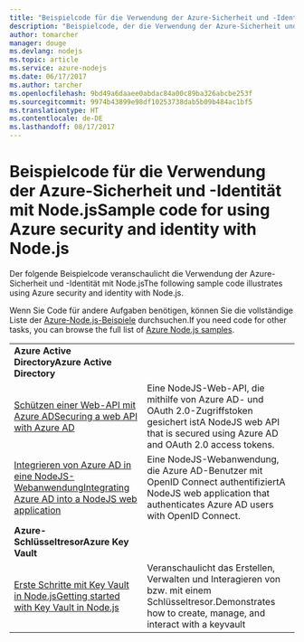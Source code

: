 ```yaml
---
title: "Beispielcode für die Verwendung der Azure-Sicherheit und -Identität mit Node.js"
description: "Beispielcode, der die Verwendung der Azure-Sicherheit und -Identität mit Node.js veranschaulicht"
author: tomarcher
manager: douge
ms.devlang: nodejs
ms.topic: article
ms.service: azure-nodejs
ms.date: 06/17/2017
ms.author: tarcher
ms.openlocfilehash: 9bd49a6daaee0abdac84a00c89ba326abcbe253f
ms.sourcegitcommit: 9974b43899e98df10253738dab5b09b484ac1bf5
ms.translationtype: HT
ms.contentlocale: de-DE
ms.lasthandoff: 08/17/2017
---
```

# <a name="sample-code-for-using-azure-security-and-identity-with-nodejs"></a><span data-ttu-id="f69a7-103">Beispielcode für die Verwendung der Azure-Sicherheit und -Identität mit Node.js</span><span class="sxs-lookup"><span data-stu-id="f69a7-103">Sample code for using Azure security and identity with Node.js</span></span>

<span data-ttu-id="f69a7-104">Der folgende Beispielcode veranschaulicht die Verwendung der Azure-Sicherheit und -Identität mit Node.js</span><span class="sxs-lookup"><span data-stu-id="f69a7-104">The following sample code illustrates using Azure security and identity with Node.js.</span></span>

<span data-ttu-id="f69a7-105">Wenn Sie Code für andere Aufgaben benötigen, können Sie die vollständige Liste der [Azure-Node.js-Beispiele](https://azure.microsoft.com/resources/samples/?term=nodejs) durchsuchen.</span><span class="sxs-lookup"><span data-stu-id="f69a7-105">If you need code for other tasks, you can browse the full list of [Azure Node.js samples](https://azure.microsoft.com/resources/samples/?term=nodejs).</span></span>

| | |
|---|---|
| <span data-ttu-id="f69a7-106">**Azure Active Directory**</span><span class="sxs-lookup"><span data-stu-id="f69a7-106">**Azure Active Directory**</span></span> ||
| [<span data-ttu-id="f69a7-107">Schützen einer Web-API mit Azure AD</span><span class="sxs-lookup"><span data-stu-id="f69a7-107">Securing a web API with Azure AD</span></span>](https://azure.microsoft.com/resources/samples/active-directory-node-webapi/) | <span data-ttu-id="f69a7-108">Eine NodeJS-Web-API, die mithilfe von Azure AD- und OAuth 2.0-Zugriffstoken gesichert ist</span><span class="sxs-lookup"><span data-stu-id="f69a7-108">A NodeJS web API that is secured using Azure AD and OAuth 2.0 access tokens.</span></span> |
| [<span data-ttu-id="f69a7-109">Integrieren von Azure AD in eine NodeJS-Webanwendung</span><span class="sxs-lookup"><span data-stu-id="f69a7-109">Integrating Azure AD into a NodeJS web application</span></span>](https://azure.microsoft.com/resources/samples/active-directory-node-webapp-openidconnect/) | <span data-ttu-id="f69a7-110">Eine NodeJS-Webanwendung, die Azure AD-Benutzer mit OpenID Connect authentifiziert</span><span class="sxs-lookup"><span data-stu-id="f69a7-110">A NodeJS web application that authenticates Azure AD users with OpenID Connect.</span></span> |
| <span data-ttu-id="f69a7-111">**Azure-Schlüsseltresor**</span><span class="sxs-lookup"><span data-stu-id="f69a7-111">**Azure Key Vault**</span></span> ||
| [<span data-ttu-id="f69a7-112">Erste Schritte mit Key Vault in Node.js</span><span class="sxs-lookup"><span data-stu-id="f69a7-112">Getting started with Key Vault in Node.js</span></span>](https://azure.microsoft.com/resources/samples/key-vault-node-getting-started/) | <span data-ttu-id="f69a7-113">Veranschaulicht das Erstellen, Verwalten und Interagieren von bzw. mit einem Schlüsseltresor.</span><span class="sxs-lookup"><span data-stu-id="f69a7-113">Demonstrates how to create, manage, and interact with a keyvault</span></span> |
